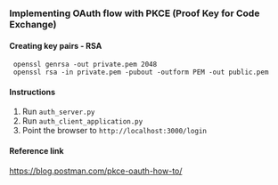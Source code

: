 ### Implementing OAuth flow with PKCE (Proof Key for Code Exchange)

#### Creating key pairs - RSA

```commandline
 openssl genrsa -out private.pem 2048
 openssl rsa -in private.pem -pubout -outform PEM -out public.pem
```

#### Instructions

1. Run `auth_server.py`
2. Run `auth_client_application.py`
3. Point the browser to `http://localhost:3000/login`

#### Reference link

https://blog.postman.com/pkce-oauth-how-to/
